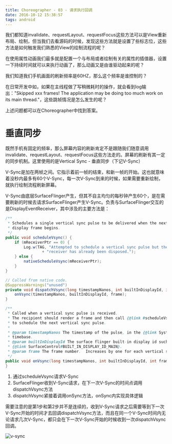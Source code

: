 ```yaml
---
title: Choreographer - 03 - 请求执行回调
date: 2016-10-12 15:38:57
tags: android
---
```


我们都知道invalidate、requestLayout、requestFocus这些方法可以是View重新布局、绘制，但当我们去看源码的时候，发现这些方法就是设置了些标志位，这些方法是如何触发我们熟悉的View的绘制流程的呢？

在使用属性动画我们最多就是配置一个与布局或者绘制有关的属性的插值器，设置一下持续时间就可以来执行动画了，那么动画又是由谁驱动起来的呢？

我们知道我们手机画面的刷新频率是60HZ，那么这个频率是谁控制的？

在日常开发中如，如果在主线程做了写稍微耗时的操作，就会看到log输出："Skipped xxx frames! The application may be doing too much work on its main thread."，这些跳帧情况是怎么发生的呢？

上述问题都可以在Choreographer中找到答案。

# 垂直同步
既然手机有固定的频率，那么屏幕内容的刷新肯定不是跟随我们随意调用invalidate、requestLayout、requestFocus这些方法走的。屏幕的刷新有其一定的同步机制。这里使用的是Vertical Sync - 垂直同步（下记V-Sync）

V-Sync是加在两帧之间。它指示着前一帧的结束，和新一帧的开始。这也就意味着没秒内最多有60个V-Sync，每一次V-Sync到来的时候，如果需要重新绘制，就执行绘制流程刷新屏幕。

V-Sync由底层SurfaceFlinger产生，但其不自主均匀的每秒钟产生60个，是在需要刷新的时候去请求SurfaceFlinger产生V-Sync。负责与SurfaceFlinger交互的是DisplayEventReceiver，其中涉及的主要方法是：

``` java
/**
 * Schedules a single vertical sync pulse to be delivered when the next
 * display frame begins.
 */
public void scheduleVsync() {
    if (mReceiverPtr == 0) {
        Log.w(TAG, "Attempted to schedule a vertical sync pulse but the display event "
                + "receiver has already been disposed.");
    } else {
        nativeScheduleVsync(mReceiverPtr);
    }
}

// Called from native code.
@SuppressWarnings("unused")
private void dispatchVsync(long timestampNanos, int builtInDisplayId, int frame) {
    onVsync(timestampNanos, builtInDisplayId, frame);
}

/**
 * Called when a vertical sync pulse is received.
 * The recipient should render a frame and then call {@link #scheduleVsync}
 * to schedule the next vertical sync pulse.
 *
 * @param timestampNanos The timestamp of the pulse, in the {@link System#nanoTime()}
 * timebase.
 * @param builtInDisplayId The surface flinger built-in display id such as
 * {@link SurfaceControl#BUILT_IN_DISPLAY_ID_MAIN}.
 * @param frame The frame number.  Increases by one for each vertical sync interval.
 */
public void onVsync(long timestampNanos, int builtInDisplayId, int frame) {
}
```

1. 通过scheduleVsync请求V-Sync
2. SurfaceFlinger收到V-Sync请求，在下一次V-Sync的时间点调用dispatchVsync方法
3. dispatchVsync紧接着调用onSync方法，onSync内实现具体逻辑

需要注意的是第1步和第2步并不是连续的，收到V-Sync请求之后需要等到下一次V-Sync开始的时间才去回调dispatchVsync方法，而且在同一个V-Sync时间内无论请求几次V-Sync，都只会在下一次V-Sync开始的时候收到一次dispatchVsync回调。

![v-sync](/2016/10/12/choreographer-03-request-exec-callback/v-sync.jpg)